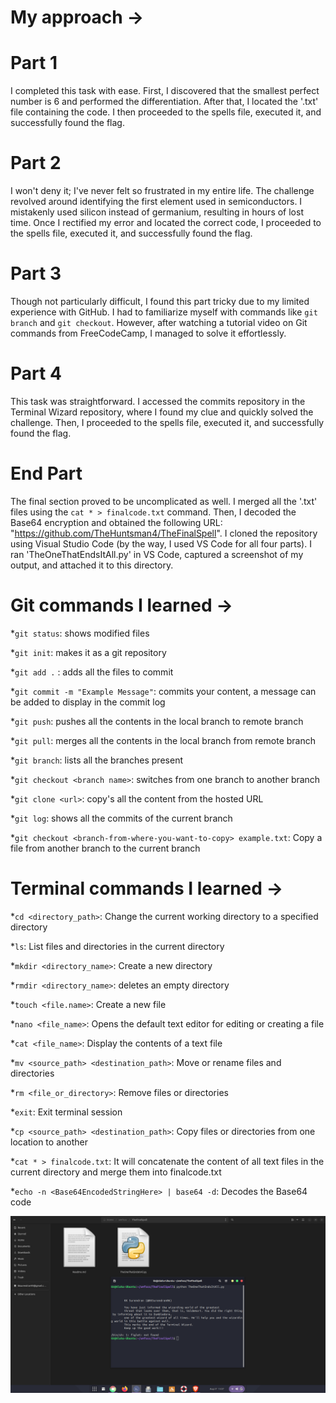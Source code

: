# My approach ->

# Part 1
I completed this task with ease. First, I discovered that the smallest perfect number is 6 and performed the differentiation. After that, I located the '.txt' file containing the code. I then proceeded to the spells file, executed it, and successfully found the flag.

# Part 2
I won't deny it; I've never felt so frustrated in my entire life. The challenge revolved around identifying the first element used in semiconductors. I mistakenly used silicon instead of germanium, resulting in hours of lost time. Once I rectified my error and located the correct code, I proceeded to the spells file, executed it, and successfully found the flag.

# Part 3
Though not particularly difficult, I found this part tricky due to my limited experience with GitHub. I had to familiarize myself with commands like `git branch` and `git checkout`. However, after watching a tutorial video on Git commands from FreeCodeCamp, I managed to solve it effortlessly.

# Part 4
This task was straightforward. I accessed the commits repository in the Terminal Wizard repository, where I found my clue and quickly solved the challenge. Then, I proceeded to the spells file, executed it, and successfully found the flag.

# End Part
The final section proved to be uncomplicated as well. I merged all the '.txt' files using the `cat * > finalcode.txt` command. Then, I decoded the Base64 encryption and obtained the following URL: "https://github.com/TheHuntsman4/TheFinalSpell". I cloned the repository using Visual Studio Code (by the way, I used VS Code for all four parts). I ran 'TheOneThatEndsItAll.py' in VS Code, captured a screenshot of my output, and attached it to this directory.



# Git commands I learned ->

*`git status`: shows modified files

*`git init`: makes it as a git repository

*`git add .` : adds all the files to commit

*`git commit -m "Example Message"`: commits your content, a message can be added to display in the commit log

*`git push`: pushes all the contents in the local branch to remote branch

*`git pull`: merges all the contents in the local branch from remote branch

*`git branch`: lists all the branches present

*`git checkout <branch name>`: switches from one branch to another branch

*`git clone <url>`: copy's all the content from the hosted URL

*`git log`: shows all the commits of the current branch

*`git checkout <branch-from-where-you-want-to-copy> example.txt`: Copy a file from another branch to the current branch

# Terminal commands I learned ->

*`cd <directory_path>`: Change the current working directory to a specified directory

*`ls`: List files and directories in the current directory

*`mkdir <directory_name>`: Create a new directory

*`rmdir <directory_name>`: deletes an empty directory

*`touch <file.name>`: Create a new file

*`nano <file_name>`: Opens the default text editor for editing or creating a file

*`cat <file_name>`: Display the contents of a text file

*`mv <source_path> <destination_path>`: Move or rename files and directories

*`rm <file_or_directory>`: Remove files or directories

*`exit`: Exit terminal session

*`cp <source_path> <destination_path>`: Copy files or directories from one location to another

*`cat * > finalcode.txt`: It will concatenate the content of all text files in the current directory and merge them into finalcode.txt

*`echo -n <Base64EncodedStringHere> | base64 -d`: Decodes the Base64 code

![Screen-Shot](https://github.com/KKSurendran06/amfoss-tasks/blob/main/task-01/codes/Screenshot%20from%202023-08-27%2015-37-41.png)

